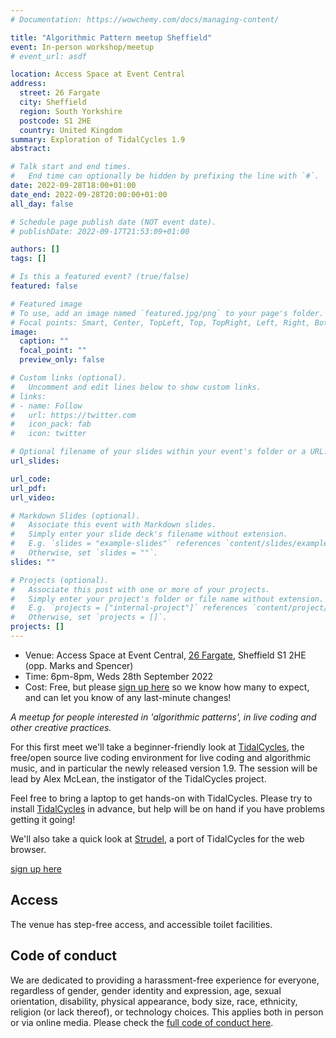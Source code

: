 ```yaml
---
# Documentation: https://wowchemy.com/docs/managing-content/

title: "Algorithmic Pattern meetup Sheffield"
event: In-person workshop/meetup
# event_url: asdf

location: Access Space at Event Central
address:
  street: 26 Fargate
  city: Sheffield
  region: South Yorkshire
  postcode: S1 2HE
  country: United Kingdom
summary: Exploration of TidalCycles 1.9
abstract:

# Talk start and end times.
#   End time can optionally be hidden by prefixing the line with `#`.
date: 2022-09-28T18:00+01:00
date_end: 2022-09-28T20:00:00+01:00
all_day: false

# Schedule page publish date (NOT event date).
# publishDate: 2022-09-17T21:53:09+01:00

authors: []
tags: []

# Is this a featured event? (true/false)
featured: false

# Featured image
# To use, add an image named `featured.jpg/png` to your page's folder. 
# Focal points: Smart, Center, TopLeft, Top, TopRight, Left, Right, BottomLeft, Bottom, BottomRight.
image:
  caption: ""
  focal_point: ""
  preview_only: false

# Custom links (optional).
#   Uncomment and edit lines below to show custom links.
# links:
# - name: Follow
#   url: https://twitter.com
#   icon_pack: fab
#   icon: twitter

# Optional filename of your slides within your event's folder or a URL.
url_slides:

url_code:
url_pdf:
url_video:

# Markdown Slides (optional).
#   Associate this event with Markdown slides.
#   Simply enter your slide deck's filename without extension.
#   E.g. `slides = "example-slides"` references `content/slides/example-slides.md`.
#   Otherwise, set `slides = ""`.
slides: ""

# Projects (optional).
#   Associate this post with one or more of your projects.
#   Simply enter your project's folder or file name without extension.
#   E.g. `projects = ["internal-project"]` references `content/project/deep-learning/index.md`.
#   Otherwise, set `projects = []`.
projects: []
---
```


* Venue: Access Space at Event Central, [26 Fargate](https://goo.gl/maps/dnCaJo1YxRTh9Ddg7), Sheffield S1 2HE (opp. Marks and Spencer)
* Time: 6pm-8pm, Weds 28th September 2022
* Cost: Free, but please [sign up here](https://forms.gle/EBZKa9emvAf4Neno8) so we know how many to expect, and can let you know of any last-minute changes!

*A meetup for people interested in 'algorithmic patterns', in live
coding and other creative practices.*

For this first meet we'll take a beginner-friendly look at
[TidalCycles](https://tidalcycles.org/), the free/open source live
coding environment for live coding and algorithmic music, and in
particular the newly released version 1.9. The session will be lead by
Alex McLean, the instigator of the TidalCycles project.

Feel free to bring a laptop to get hands-on with TidalCycles. Please
try to install [TidalCycles](https://tidalcycles.org) in advance, but
help will be on hand if you have problems getting it going!

We'll also take a quick look at
[Strudel](https://strudel.tidalcycles.org), a port of TidalCycles for
the web browser.

[sign up here](https://forms.gle/EBZKa9emvAf4Neno8)

## Access

The venue has step-free access, and accessible toilet facilities.

## Code of conduct

We are dedicated to providing a harassment-free experience for
everyone, regardless of gender, gender identity and expression, age,
sexual orientation, disability, physical appearance, body size, race,
ethnicity, religion (or lack thereof), or technology choices. This
applies both in person or via online media. Please check the [full code of conduct here](https://docs.google.com/document/d/1lKHS-tbKSSrF364Psk4JyRacrYEcGKDJXvLB9EkqnOs/edit).
